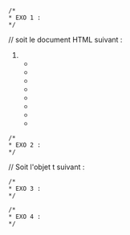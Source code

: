     /*
    * EXO 1 :
    */
// soit le document HTML suivant :

<html>
<body>

<ol>
    <li>
        <ul>
            <li></li>
            <li></li>
            <li></li>
            <li></li>
            <li></li>
            <li></li>
            <li></li>
            <li></li>
        </ul>
    </li>
</ol>

<script type="text/javascript">

// remplissez l de telle sorte qu'il soit alimenté par les nœuds enfant du tag ul
// complétez les instructions de façon à supprimer les nœuds enfant du tag ul

var l = ...;
for(var i=0 ... ; i < ...; i++) ... .removeChild(l[i]);

</script>
</body>
</html>



    /*
    * EXO 2 :
    */

// Soit l'objet t suivant :

<script type="text/javascript">
var t = {
    p1 : 'ok',
    m1 : function(){
        alert(this.p1);
    }
}

// Ecrire une méthode permettant d'exécuter une fonction js, au bout d'une durée n,
// comme par exemple la méthode t.m1 (sans closure)
</script>



    /*
    * EXO 3 :
    */

<script type="text/javascript">

var t = {
    p1 : 'ok',
    p2 : true,
    m1 : function(){
        alert(this.p1);
    }
}

// Ecrire une méthode permettant de tester périodiquement une condition (sous la forme d'une instruction js)
// et de déclencher lorsque celle ci est remplie, une fonction js, avant expiration d'un délai, si ce dernier est renseigné.
//
// par exemple, après l'instruction suivante :
setTimeout("t.p2 = false;",5000);
//
// en ne dépassant pas une limite de 8s, vérifier toutes les 2 secondes si t.p2 vaut false afin d'exécuter si tel est le cas, la méthode t.m1

</script>



    /*
    * EXO 4 :
    */

<script type="text/javascript">
// Soit l'objet suivant :
var o = { };
// comment procèderiez vous pour mettre en place un mécanisme de variable 'protected' uniquement accessible via deux méthodes
// getter et setter de cet objet ?

</script>